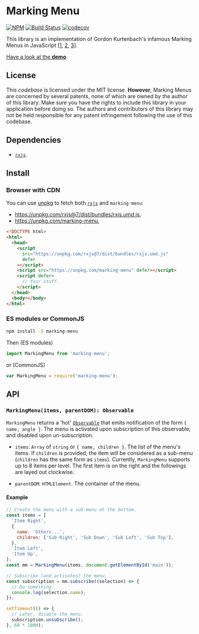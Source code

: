 # Marking Menu

[![NPM](https://img.shields.io/npm/v/marking-menu.svg)](https://www.npmjs.com/package/marking-menu)
[![Build Status](https://travis-ci.org/QuentinRoy/Marking-Menu.svg?branch=master)](https://travis-ci.org/QuentinRoy/Marking-Menu)
[![codecov](https://img.shields.io/codecov/c/github/QuentinRoy/Marking-Menu.svg)](https://codecov.io/gh/QuentinRoy/Marking-Menu)

This library is an implementation of Gordon Kurtenbach's infamous Marking Menus in JavaScript [[1](https://doi.org/10.1145/120782.120797), [2](http://doi.acm.org/10.1145/169059.169426), [3](http://doi.acm.org/10.1145/191666.191759)].

[Have a look at the **demo**](quentinroy.github.io/marking-menu/).

## License

This _codebase_ is licensed under the MIT license.
**However**, Marking Menus are concerned by several patents, none of which are owned by the author of this library.
Make sure you have the rights to include this library in your application before doing so.
The authors and contributors of this library may not be held responsible for any patent infringement following the use of this codebase.

## Dependencies

- [`rxjs`](http://reactivex.io/rxjs/).

## Install

### Browser with CDN

You can use [unpkg](https://unpkg.com) to fetch both [`rxjs`](http://reactivex.io/rxjs/) and `marking-menu`:

- https://unpkg.com/rxjs@7/dist/bundles/rxjs.umd.js,
- https://unpkg.com/marking-menu,

```html
<!DOCTYPE html>
<html>
  <head>
    <script
      src="https://unpkg.com/rxjs@7/dist/bundles/rxjs.umd.js"
      defer
    ></script>
    <script src="https://unpkg.com/marking-menu" defer></script>
    <script defer>
      // Your stuff.
    </script>
  </head>
  <body></body>
</html>
```

### ES modules or CommonJS

```sh
npm install -S marking-menu
```

Then (ES modules)

```js
import MarkingMenu from 'marking-menu';
```

or (CommonJS)

```js
var MarkingMenu = require('marking-menu');
```

## API

### `MarkingMenu(items, parentDOM): Observable`

`MarkingMenu` returns a 'hot' [`Observable`](https://github.com/tc39/proposal-observable) that emits notification of the form `{ name, angle }`. The menu is activated upon subscription of this observable, and disabled upon un-subscription.

- `items`: `Array` of `string` or `{ name, children }`. The list of the menu's items. If `children` is provided, the item will be considered as a sub-menu (`children` has the same form as `items`). Currently, `MarkingMenu` supports up to 8 items per level. The first item is on the right and the followings are layed out clockwise.

- `parentDOM`: `HTMLElement`. The container of the menu.

#### Example

```js
// Create the menu with a sub-menu at the bottom.
const items = [
  'Item Right',
  {
    name: 'Others...',
    children: ['Sub Right', 'Sub Down', 'Sub Left', 'Sub Top'],
  },
  'Item Left',
  'Item Up',
];
const mm = MarkingMenu(items, document.getElementById('main'));

// Subscribe (and activates) the menu.
const subscription = mm.subscribe((selection) => {
  // Do something.
  console.log(selection.name);
});

setTimeout(() => {
  // Later, disable the menu.
  subscription.unsubscribe();
}, 60 * 1000);
```

